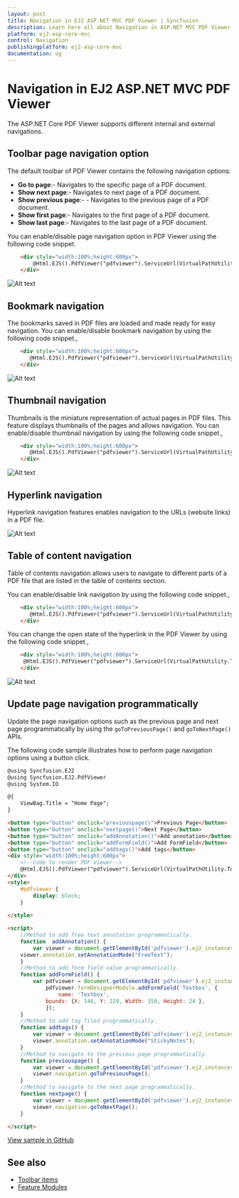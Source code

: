 ```yaml
---
layout: post
title: Navigation in EJ2 ASP.NET MVC PDF Viewer | Syncfusion
description: Learn here all about Navigation in ASP.NET MVC PDF Viewer component of Syncfusion Essential JS 2 and more.
platform: ej2-asp-core-mvc
control: Navigation
publishingplatform: ej2-asp-core-mvc
documentation: ug
---
```


# Navigation in EJ2 ASP.NET MVC PDF Viewer

The ASP.NET Core PDF Viewer supports different internal and external navigations.

## Toolbar page navigation option

The default toolbar of PDF Viewer contains the following navigation options:

* **Go to page**:- Navigates to the specific page of a PDF document.
* **Show next page**:- Navigates to next page of a PDF document.
* **Show previous page**:- - Navigates to the previous page of a PDF document.
* **Show first page**:-  Navigates to the first page of a PDF document.
* **Show last page**:- Navigates to the last page of a PDF document.

You can enable/disable page navigation option in PDF Viewer using the following code snippet.

```html
    <div style="width:100%;height:600px">
        @Html.EJS().PdfViewer("pdfviewer").ServiceUrl(VirtualPathUtility.ToAbsolute("~/api/PdfViewer/")).EnableNavigation(true).DocumentPath("Hive_Succinctly.pdf").Render()
    </div>
```

![Alt text](./images/navigation.png)

## Bookmark navigation

The bookmarks saved in PDF files are loaded and made ready for easy navigation.
You can enable/disable bookmark navigation by using the following code snippet.,

```html
    <div style="width:100%;height:600px">
       @Html.EJS().PdfViewer("pdfviewer").ServiceUrl(VirtualPathUtility.ToAbsolute("~/api/PdfViewer/")).EnableBookmark(true).DocumentPath("Hive_Succinctly.pdf").Render()
    </div>
```

![Alt text](./images/bookmark.png)

## Thumbnail navigation

Thumbnails is the miniature representation of actual pages in PDF files. This feature displays thumbnails of the pages and allows navigation.
You can enable/disable thumbnail navigation by using the following code snippet.,

```html
    <div style="width:100%;height:600px">
       @Html.EJS().PdfViewer("pdfviewer").ServiceUrl(VirtualPathUtility.ToAbsolute("~/api/PdfViewer/")).EnableThumbnail(true).DocumentPath("Hive_Succinctly.pdf").Render()
    </div>
```

![Alt text](./images/thumbnail.png)

## Hyperlink navigation

Hyperlink navigation features enables navigation to the URLs (website links) in a PDF file.

![Alt text](./images/link.png)

## Table of content navigation

Table of contents navigation allows users to navigate to different parts of a PDF file that are listed in the table of contents section.

You can enable/disable link navigation by using the following code snippet.,

```html
    <div style="width:100%;height:600px">
       @Html.EJS().PdfViewer("pdfviewer").ServiceUrl(VirtualPathUtility.ToAbsolute("~/api/PdfViewer/")).EnableHyperlink(true).DocumentPath("Hive_Succinctly.pdf").Render()
    </div>
```

You can change the open state of the hyperlink in the PDF Viewer by using the following code snippet.,

```html
    <div style="width:100%;height:600px">
     @Html.EJS().PdfViewer("pdfviewer").ServiceUrl(VirtualPathUtility.ToAbsolute("~/api/PdfViewer/")).hyperlinkOpenState(Syncfusion.EJ2.PdfViewer.LinkTarget.NewTab).DocumentPath("Hive_Succinctly.pdf").Render()
    </div>
```

![Alt text](./images/toc.png)

## Update page navigation programmatically

Update the page navigation options such as the previous page and next page programmatically by using the `goToPreviousPage()` and `goToNextPage()` APIs.

The following code sample illustrates how to perform page navigation options using a button click.

```html
@using Syncfusion.EJ2
@using Syncfusion.EJ2.PdfViewer
@using System.IO

@{
    ViewBag.Title = "Home Page";
}

<button type="button" onclick="previouspage()">Previous Page</button>
<button type="button" onclick="nextpage()">Next Page</button>
<button type="button" onclick="addAnnotation()">Add annotation</button>
<button type="button" onclick="addFormField()">Add FormField</button>
<button type="button" onclick="addtags()">Add tags</button>
<div style="width:100%;height:600px">
    <!--Code to render PDF Viewer-->
    @Html.EJS().PdfViewer("pdfviewer").ServiceUrl(VirtualPathUtility.ToAbsolute("~/PdfViewer/")).DocumentPath("PDF Succinctly.pdf").Render()
</div>
<style>
    #pdfviewer {
        display: block;
    }
    
</style>

<script>
    //Method to add free text annotation programmatically.
    function  addAnnotation() {
        var viewer = document.getElementById('pdfviewer').ej2_instances[0];
    viewer.annotation.setAnnotationMode("FreeText");
    }
    //Method to add form field value programmatically.
    function addFormField() {
        var pdfviewer = document.getElementById('pdfviewer').ej2_instances[0];
            pdfviewer.formDesignerModule.addFormField('Textbox', {
                name: 'Textbox',
            bounds: {X: 146, Y: 229, Width: 150, Height: 24 },
            });
    }
    //Method to add tag filed programmatically.
    function addtags() {
        var viewer = document.getElementById('pdfviewer').ej2_instances[0];
        viewer.annotation.setAnnotationMode("StickyNotes");
    }
    //Method to navigate to the previous page programmatically.
    function previouspage() {
        var viewer = document.getElementById('pdfviewer').ej2_instances[0];
        viewer.navigation.goToPreviousPage();
    }
    //Method to navigate to the next page programmatically.
    function nextpage() {
        var viewer = document.getElementById('pdfviewer').ej2_instances[0];
        viewer.navigation.goToNextPage();
    }

</script>
```

[View sample in GitHub](https://github.com/SyncfusionExamples/mvc-pdf-viewer-examples/tree/master/How%20to/Update%20navigation%2C%20annotation%20and%20form%20fields)

## See also

* [Toolbar items](./toolbar)
* [Feature Modules](./feature-module)